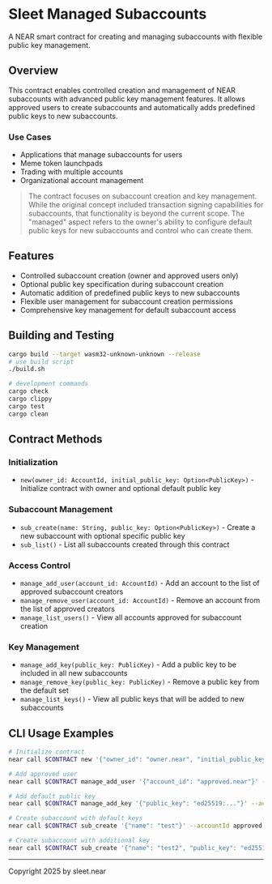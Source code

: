 # Sleet Managed Subaccounts

A NEAR smart contract for creating and managing subaccounts with flexible public key management.

## Overview

This contract enables controlled creation and management of NEAR subaccounts with advanced public key management features. It allows approved users to create subaccounts and automatically adds predefined public keys to new subaccounts.

### Use Cases
- Applications that manage subaccounts for users
- Meme token launchpads
- Trading with multiple accounts
- Organizational account management

> The contract focuses on subaccount creation and key management. While the original concept included transaction signing capabilities for subaccounts, that functionality is beyond the current scope. The "managed" aspect refers to the owner's ability to configure default public keys for new subaccounts and control who can create them.

## Features

- Controlled subaccount creation (owner and approved users only)
- Optional public key specification during subaccount creation
- Automatic addition of predefined public keys to new subaccounts
- Flexible user management for subaccount creation permissions
- Comprehensive key management for default subaccount access

## Building and Testing

```sh
cargo build --target wasm32-unknown-unknown --release
# use build script
./build.sh

# development commands
cargo check
cargo clippy
cargo test
cargo clean
```

## Contract Methods

### Initialization
- `new(owner_id: AccountId, initial_public_key: Option<PublicKey>)` - Initialize contract with owner and optional default public key

### Subaccount Management
- `sub_create(name: String, public_key: Option<PublicKey>)` - Create a new subaccount with optional specific public key
- `sub_list()` - List all subaccounts created through this contract

### Access Control
- `manage_add_user(account_id: AccountId)` - Add an account to the list of approved subaccount creators
- `manage_remove_user(account_id: AccountId)` - Remove an account from the list of approved creators
- `manage_list_users()` - View all accounts approved for subaccount creation

### Key Management
- `manage_add_key(public_key: PublicKey)` - Add a public key to be included in all new subaccounts
- `manage_remove_key(public_key: PublicKey)` - Remove a public key from the default set
- `manage_list_keys()` - View all public keys that will be added to new subaccounts

## CLI Usage Examples

```bash
# Initialize contract
near call $CONTRACT new '{"owner_id": "owner.near", "initial_public_key": "ed25519:..."}'  --accountId owner.near

# Add approved user
near call $CONTRACT manage_add_user '{"account_id": "approved.near"}' --accountId owner.near

# Add default public key
near call $CONTRACT manage_add_key '{"public_key": "ed25519:..."}' --accountId owner.near

# Create subaccount with default keys
near call $CONTRACT sub_create '{"name": "test"}' --accountId approved.near

# Create subaccount with additional key
near call $CONTRACT sub_create '{"name": "test2", "public_key": "ed25519:..."}' --accountId approved.near
```

---

Copyright 2025 by sleet.near
